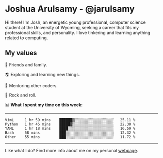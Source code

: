# Joshua Arulsamy - @jarulsamy

Hi there! I'm Josh, an energetic young professional, computer science student at the University of Wyoming, seeking a career that fits my professional skills, and personality. I love tinkering and learning anything related to computing.

## My values

:yellow_heart: Friends and family.

:earth_americas: Exploring and learning new things.

:book: Mentoring other coders.

:guitar: Rock and roll.

:bar_chart: **What I spent my time on this week:**

------
<!--START_SECTION:waka-->
```text
VimL     1 hr 59 mins    ██████▒░░░░░░░░░░░░░░░░░░   25.11 % 
Python   1 hr 45 mins    █████▓░░░░░░░░░░░░░░░░░░░   22.30 % 
YAML     1 hr 18 mins    ████░░░░░░░░░░░░░░░░░░░░░   16.59 % 
Bash     58 mins         ███░░░░░░░░░░░░░░░░░░░░░░   12.32 % 
Other    55 mins         ███░░░░░░░░░░░░░░░░░░░░░░   11.72 % 
```
<!--END_SECTION:waka-->
------

Like what I do? Find more info about me on my personal [webpage](https://arulsamy.me).
